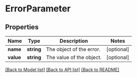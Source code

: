 # ErrorParameter

## Properties
Name | Type | Description | Notes
------------ | ------------- | ------------- | -------------
**name** | **string** | The object of the error. | [optional] 
**value** | **string** | The value of the object. | [optional] 

[[Back to Model list]](../../README.md#documentation-for-models) [[Back to API list]](../../README.md#documentation-for-api-endpoints) [[Back to README]](../../README.md)

